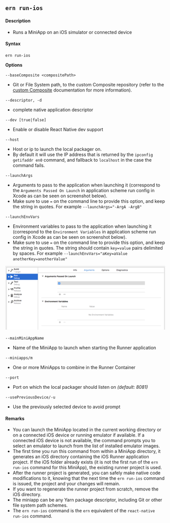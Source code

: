 ## `ern run-ios`

#### Description

- Runs a MiniApp on an iOS simulator or connected device

#### Syntax

`ern run-ios`

**Options**

`--baseComposite <compositePath>`

- Git or File System path, to the custom Composite repository (refer to the [custom Composite] documentation for more information).

`--descriptor, -d`

- complete native application descriptor

`--dev [true|false]`

- Enable or disable React Native dev support

`--host`

- Host or ip to launch the local packager on.
- By default it will use the IP address that is returned by the `ipconfig getifaddr en0` command, and fallback to `localhost` in the case the command fails.

`--launchArgs`

- Arguments to pass to the application when launching it (correspond to the `Arguments Passed On Launch` in application scheme run config in Xcode as can be seen on screenshot below).
- Make sure to use `=` on the command line to provide this option, and keep the string in quotes. For example `--launchArgs="-ArgA -ArgB"`

`--launchEnvVars`

- Environment variables to pass to the application when launching it (correspond to the `Environment Variables` in application scheme run config in Xcode as can be seen on screenshot below).
- Make sure to use `=` on the command line to provide this option, and keep the string in quotes. The string should contain `key=value` pairs delimited by spaces. For example `--launchEnvVars="aKey=aValue anotherKey=anotherValue"`

![xcode scheme run](../images/xcode-scheme-run.png)

`--mainMiniAppName`

- Name of the MiniApp to launch when starting the Runner application

`--miniapps/m`

- One or more MiniApps to combine in the Runner Container

`--port`

- Port on which the local packager should listen on _(default: 8081)_

`--usePreviousDevice/-u`

- Use the previously selected device to avoid prompt

#### Remarks

- You can launch the MiniApp located in the current working directory or on a connected iOS device or running emulator if available. If a connected iOS device is not available, the command prompts you to select an emulator to launch from the list of installed emulator images.
- The first time you run this command from within a MiniApp directory, it generates an iOS directory containing the iOS Runner application project. If the iOS folder already exists (it is not the first run of the `ern run-ios` command for this MiniApp), the existing runner project is used.
- After the runner project is generated, you can safely make native code modifications to it, knowing that the next time the `ern run-ios` command is issued, the project and your changes will remain.
- If you want to regenerate the runner project from scratch, remove the iOS directory.
- The miniapp can be any Yarn package descriptor, including Git or other file system path schemes.
- The `ern run-ios` command is the `ern` equivalent of the `react-native run-ios` command.

[custom composite]: ./platform-parts/composite/index.md
